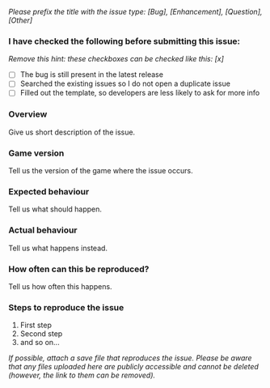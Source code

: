 _Please prefix the title with the issue type: [Bug], [Enhancement], [Question], [Other]_

### I have checked the following before submitting this issue:
_Remove this hint: these checkboxes can be checked like this: [x]_
- [ ] The bug is still present in the latest release
- [ ] Searched the existing issues so I do not open a duplicate issue
- [ ] Filled out the template, so developers are less likely to ask for more info

### Overview
Give us short description of the issue.
	
### Game version
Tell us the version of the game where the issue occurs.
	
### Expected behaviour
Tell us what should happen.
	
### Actual behaviour
Tell us what happens instead.

### How often can this be reproduced?
Tell us how often this happens.

### Steps to reproduce the issue

1. First step
2. Second step
3. and so on...

_If possible, attach a save file that reproduces the issue._
_Please be aware that any files uploaded here are publicly accessible and cannot be deleted (however, the link to them can be removed)._
